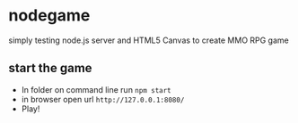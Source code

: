 # nodegame

simply testing node.js server and HTML5 Canvas to create MMO RPG game

## start the game

- In folder on command line run `npm start`
- in browser open url `http://127.0.0.1:8080/`
- Play!